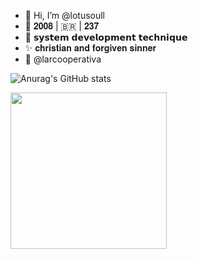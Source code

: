 - 👋 Hi, I’m @lotusoull
- 👀 𝟐𝟎𝟎𝟖 | 🇧🇷 | 𝟐𝟑𝟕
- 👾 𝘀𝘆𝘀𝘁𝗲𝗺 𝗱𝗲𝘃𝗲𝗹𝗼𝗽𝗺𝗲𝗻𝘁 𝘁𝗲𝗰𝗵𝗻𝗶𝗾𝘂𝗲
- ✨ 𝐜𝐡𝐫𝐢𝐬𝐭𝐢𝐚𝐧 𝐚𝐧𝐝 𝐟𝐨𝐫𝐠𝐢𝐯𝐞𝐧 𝐬𝐢𝐧𝐧𝐞𝐫
- 💼 @larcooperativa 

![Anurag's GitHub stats](https://github-readme-stats.vercel.app/api?username=lotusoull&theme=midnight-purple&show_icons=true)

<img style="center" src="https://static.vecteezy.com/system/resources/previews/012/681/764/original/calligraphic-swirl-border-free-png.png" width="250x'450x">

